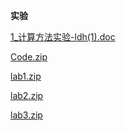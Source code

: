 <!-- tabs:start -->
**实验**

[1_计算方法实验-ldh(1).doc](https://gh.hitcs.cc/https://raw.githubusercontent.com/HIT-OpenCS/CS_Courses/main/公共课程/计算方法/实验/1_计算方法实验-ldh(1).doc)

[Code.zip](https://gh.hitcs.cc/https://raw.githubusercontent.com/HIT-OpenCS/CS_Courses/main/公共课程/计算方法/实验/Code.zip)

[lab1.zip](https://gh.hitcs.cc/https://raw.githubusercontent.com/HIT-OpenCS/CS_Courses/main/公共课程/计算方法/实验/lab1.zip)

[lab2.zip](https://gh.hitcs.cc/https://raw.githubusercontent.com/HIT-OpenCS/CS_Courses/main/公共课程/计算方法/实验/lab2.zip)

[lab3.zip](https://gh.hitcs.cc/https://raw.githubusercontent.com/HIT-OpenCS/CS_Courses/main/公共课程/计算方法/实验/lab3.zip)

<!-- tabs:end -->